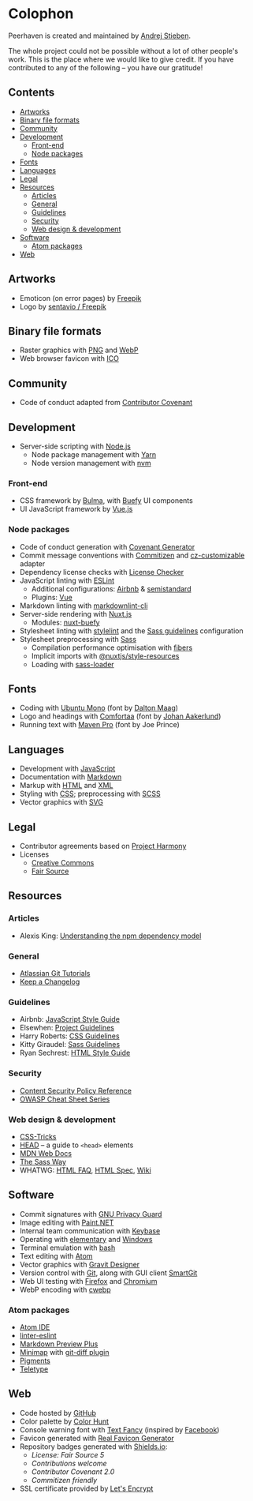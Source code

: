 # Colophon

Peerhaven is created and maintained by [Andrej Stieben](https://github.com/stieben).

The whole project could not be possible without a lot of other people's work.
This is the place where we would like to give credit.
If you have contributed to any of the following – you have our gratitude!

## Contents

- [Artworks](#artworks)
- [Binary file formats](#binary-file-formats)
- [Community](#community)
- [Development](#development)
  + [Front-end](#front-end)
  + [Node packages](#node-packages)
- [Fonts](#fonts)
- [Languages](#languages)
- [Legal](#legal)
- [Resources](#resources)
  + [Articles](#articles)
  + [General](#general)
  + [Guidelines](#guidelines)
  + [Security](#security)
  + [Web design & development](#web-design--development)
- [Software](#software)
  + [Atom packages](#atom-packages)
- [Web](#web)

## Artworks

- Emoticon (on error pages) by [Freepik](https://www.freepik.com/free-vector/funny-round-smileys-pack_833320.htm)
- Logo by [sentavio / Freepik](https://www.freepik.com/free-vector/heart-logo_7057469.htm)

## Binary file formats

- Raster graphics with [PNG](https://en.wikipedia.org/wiki/Portable_Network_Graphics) and [WebP](https://en.wikipedia.org/wiki/WebP)
- Web browser favicon with [ICO](https://en.wikipedia.org/wiki/ICO_%28file_format%29)

## Community

- Code of conduct adapted from [Contributor Covenant](https://www.contributor-covenant.org/)

## Development

- Server-side scripting with [Node.js](https://nodejs.org/en/)
  + Node package management with [Yarn](https://classic.yarnpkg.com/en/)
  + Node version management with [nvm](https://github.com/nvm-sh/nvm)

### Front-end

- CSS framework by [Bulma](https://bulma.io/), with [Buefy](https://buefy.github.io/) UI components
- UI JavaScript framework by [Vue.js](https://vuejs.org/)

### Node packages

- Code of conduct generation with [Covenant Generator](https://github.com/simonv3/covenant-generator)
- Commit message conventions with [Commitizen](http://commitizen.github.io/cz-cli/) and [cz-customizable](https://github.com/leonardoanalista/cz-customizable) adapter
- Dependency license checks with [License Checker](https://github.com/davglass/license-checker)
- JavaScript linting with [ESLint](https://eslint.org/)
  + Additional configurations: [Airbnb](https://www.npmjs.com/package/eslint-config-airbnb-base) & [semistandard](https://github.com/standard/semistandard)
  + Plugins: [Vue](https://eslint.vuejs.org/)
- Markdown linting with [markdownlint-cli](https://github.com/igorshubovych/markdownlint-cli)
- Server-side rendering with [Nuxt.js](https://nuxtjs.org/)
  + Modules: [nuxt-buefy](https://github.com/buefy/nuxt-buefy)
- Stylesheet linting with [stylelint](https://stylelint.io/) and the [Sass guidelines](https://github.com/bjankord/stylelint-config-sass-guidelines) configuration
- Stylesheet preprocessing with [Sass](https://www.npmjs.com/package/sass)
  + Compilation performance optimisation with [fibers](https://github.com/laverdet/node-fibers)
  + Implicit imports with [@nuxtjs/style-resources](https://github.com/nuxt-community/style-resources-module)
  + Loading with [sass-loader](https://www.npmjs.com/package/sass-loader)

## Fonts

- Coding with [Ubuntu Mono](https://fonts.google.com/specimen/Ubuntu+Mono) (font by [Dalton Maag](http://www.daltonmaag.com/))
- Logo and headings with [Comfortaa](https://fonts.google.com/specimen/Comfortaa) (font by [Johan Aakerlund](https://aajohan.deviantart.com/))
- Running text with [Maven Pro](https://fonts.google.com/specimen/Maven+Pro) (font by Joe Prince)

## Languages

- Development with [JavaScript](https://en.wikipedia.org/wiki/JavaScript)
- Documentation with [Markdown](https://daringfireball.net/projects/markdown/)
- Markup with [HTML](https://en.wikipedia.org/wiki/HTML) and [XML](https://en.wikipedia.org/wiki/XML)
- Styling with [CSS](https://en.wikipedia.org/wiki/Cascading_Style_Sheets); preprocessing with [SCSS](https://sass-lang.com/)
- Vector graphics with [SVG](https://en.wikipedia.org/wiki/Scalable_Vector_Graphics)

## Legal

- Contributor agreements based on [Project Harmony](http://www.harmonyagreements.org/)
- Licenses
  + [Creative Commons](https://creativecommons.org/)
  + [Fair Source](https://fair.io/)

## Resources

### Articles

- Alexis King: [Understanding the npm dependency model](https://lexi-lambda.github.io/blog/2016/08/24/understanding-the-npm-dependency-model/)

### General

- [Atlassian Git Tutorials](https://www.atlassian.com/git/tutorials)
- [Keep a Changelog](https://keepachangelog.com/en/1.0.0/)

### Guidelines

- Airbnb: [JavaScript Style Guide](https://github.com/airbnb/javascript)
- Elsewhen: [Project Guidelines](https://github.com/elsewhencode/project-guidelines)
- Harry Roberts: [CSS Guidelines](https://cssguidelin.es/)
- Kitty Giraudel: [Sass Guidelines](https://sass-guidelin.es/)
- Ryan Sechrest: [HTML Style Guide](https://gist.github.com/ryansechrest/8693303)

### Security

- [Content Security Policy Reference](https://content-security-policy.com/)
- [OWASP Cheat Sheet Series](https://cheatsheetseries.owasp.org/)

### Web design & development

- [CSS-Tricks](https://css-tricks.com/)
- [HEAD](https://htmlhead.dev/) – a guide to `<head>` elements
- [MDN Web Docs](https://mdn.dev/)
- [The Sass Way](http://thesassway.com/)
- WHATWG:
  [HTML FAQ](https://github.com/whatwg/html/blob/master/FAQ.md), [HTML Spec](https://html.spec.whatwg.org/multipage/), [Wiki](https://wiki.whatwg.org/)

## Software

- Commit signatures with [GNU Privacy Guard](https://gnupg.org/)
- Image editing with [Paint.NET](https://www.getpaint.net/)
- Internal team communication with [Keybase](https://keybase.io/)
- Operating with [elementary](https://elementary.io/) and [Windows](https://www.microsoft.com/en-us/windows)
- Terminal emulation with [bash](https://www.gnu.org/software/bash/)
- Text editing with [Atom](https://flight-manual.atom.io/getting-started/sections/why-atom/)
- Vector graphics with [Gravit Designer](https://www.designer.io/)
- Version control with [Git](https://git-scm.com/), along with GUI client [SmartGit](https://www.syntevo.com/smartgit/)
- Web UI testing with [Firefox](https://www.mozilla.org/en-US/firefox/) and [Chromium](https://www.chromium.org/Home)
- WebP encoding with [cwebp](https://developers.google.com/speed/webp/docs/cwebp)

### Atom packages

- [Atom IDE](https://ide.atom.io/)
- [linter-eslint](https://atom.io/packages/linter-eslint)
- [Markdown Preview Plus](https://atom.io/packages/markdown-preview-plus)
- [Minimap](https://atom.io/packages/minimap) with [git-diff plugin](https://atom.io/packages/minimap-git-diff)
- [Pigments](https://atom.io/packages/pigments)
- [Teletype](https://teletype.atom.io/)

## Web

- Code hosted by [GitHub](https://github.com/peerhaven/)
- Color palette by [Color Hunt](http://colorhunt.co/c/65068)
- Console warning font with [Text Fancy](https://textfancy.com/) (inspired by [Facebook](https://www.facebook.com/))
- Favicon generated with [Real Favicon Generator](https://realfavicongenerator.net/)
- Repository badges generated with [Shields.io](http://shields.io/):
  + _License: Fair Source 5_
  + _Contributions welcome_
  + _Contributor Covenant 2.0_
  + _Commitizen friendly_
- SSL certificate provided by [Let's Encrypt](https://letsencrypt.org/)
